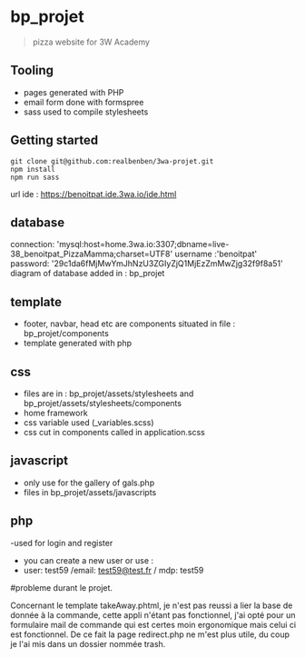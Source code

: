 # bp_projet

> pizza website for 3W Academy


## Tooling

- pages generated with PHP
- email form done with formspree
- sass used to compile stylesheets

## Getting started

```console
git clone git@github.com:realbenben/3wa-projet.git
npm install
npm run sass
````
url ide : https://benoitpat.ide.3wa.io/ide.html


## database
connection: 'mysql:host=home.3wa.io:3307;dbname=live-38_benoitpat_PizzaMamma;charset=UTF8'
username :'benoitpat'
password: '29c1da6fMjMwYmJhNzU3ZGIyZjQ1MjEzZmMwZjg32f9f8a51'
diagram of database added in : bp_projet


## template

- footer, navbar, head etc are components situated in file : bp_projet/components
- template generated with php

## css
- files are in : bp_projet/assets/stylesheets and bp_projet/assets/stylesheets/components
- home framework
- css variable used (_variables.scss)
- css cut in components called in application.scss

## javascript
- only use for the gallery of gals.php
- files in bp_projet/assets/javascripts

## php
-used for login and register
- you can create a new user or use :
- user: test59 /email: test59@test.fr / mdp: test59


#probleme durant le projet.

Concernant le template takeAway.phtml, je n'est pas reussi a lier la base de donnée à la commande,
cette appli n'étant pas fonctionnel, j'ai opté pour un formulaire
mail de commande qui est certes moin ergonomique mais celui ci est fonctionnel.
De ce fait la page redirect.php ne m'est plus utile, du coup je l'ai mis dans un dossier nommée trash.

